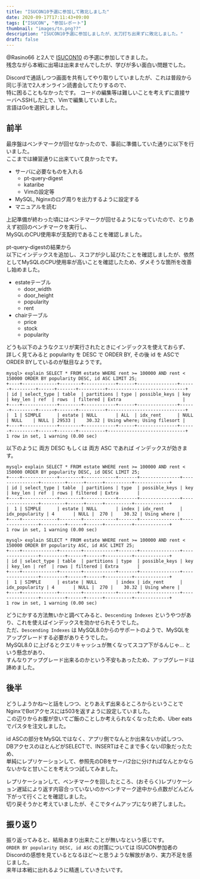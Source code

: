 ```yaml
---
title: "ISUCON10予選に参加して敗北しました"
date: 2020-09-17T17:11:43+09:00
tags: ["ISUCON", "参加レポート"]
thumbnail: "images/tn.png??"
description: "ISUCON10予選に参加しましたが、太刀打ち出来ずに敗北しました。"
draft: false
---
```


@Rasino66 と2人で [ISUCON10](http://isucon.net/archives/54704557.html) の予選に参加してきました。  
残念ながら本戦に出場は出来ませんでしたが、学びが多い面白い問題でした。

Discordで通話しつつ画面を共有してやり取りしていましたが、これは普段から同じ手法で2人オンライン読書会してたりするので、  
特に困ることもなかったです。
コードの編集等は難しいことを考えずに直接サーバへSSHした上で、Vimで編集していました。  
言語はGoを選択しました。  

## 前半

最序盤はベンチマークが回せなかったので、事前に準備していた通りに以下を行いました。  
ここまでは練習通りに出来ていて良かったです。

- サーバに必要なものを入れる
    - pt-query-digest
    - kataribe
    - Vimの設定等
- MySQL, Nginxのログ周りを出力するように設定する
- マニュアルを読む

上記準備が終わった頃にはベンチマークが回せるようになっていたので、とりあえず初回のベンチマークを実行し、  
MySQLのCPU使用率が支配的であることを確認しました。  

pt-query-digestの結果から  
以下にインデックスを追加し、スコアが少し延びたことを確認しましたが、依然としてMySQLのCPU使用率が高いことを確認したため、ダメそうな箇所を改善し始めました。  

- estateテーブル
    - door_width
    - door_height
    - popularity
    - rent
- chairテーブル
    - price
    - stock
    - popularity

どうも以下のようなクエリが実行されたときにインデックスを使えておらず、  
詳しく見てみると popularity を DESC で ORDER BY, その後 id を ASCで ORDER BYしているのが駄目なようです。

```
mysql> explain SELECT * FROM estate WHERE rent >= 100000 AND rent < 150000 ORDER BY popularity DESC, id ASC LIMIT 25;
+----+-------------+--------+------------+------+---------------+------+---------+------+-------+----------+-----------------------------+
| id | select_type | table  | partitions | type | possible_keys | key  | key_len | ref  | rows  | filtered | Extra                       |
+----+-------------+--------+------------+------+---------------+------+---------+------+-------+----------+-----------------------------+
|  1 | SIMPLE      | estate | NULL       | ALL  | idx_rent      | NULL | NULL    | NULL | 29533 |    30.32 | Using where; Using filesort |
+----+-------------+--------+------------+------+---------------+------+---------+------+-------+----------+-----------------------------+
1 row in set, 1 warning (0.00 sec)
```

以下のように 両方 DESC もしくは 両方 ASC であれば インデックスが効きます。  

```
mysql> explain SELECT * FROM estate WHERE rent >= 100000 AND rent < 150000 ORDER BY popularity DESC, id DESC LIMIT 25;
+----+-------------+--------+------------+-------+---------------+----------------+---------+------+------+----------+-------------+
| id | select_type | table  | partitions | type  | possible_keys | key            | key_len | ref  | rows | filtered | Extra       |
+----+-------------+--------+------------+-------+---------------+----------------+---------+------+------+----------+-------------+
|  1 | SIMPLE      | estate | NULL       | index | idx_rent      | idx_popularity | 4       | NULL |  270 |    30.32 | Using where |
+----+-------------+--------+------------+-------+---------------+----------------+---------+------+------+----------+-------------+
1 row in set, 1 warning (0.00 sec)

mysql> explain SELECT * FROM estate WHERE rent >= 100000 AND rent < 150000 ORDER BY popularity ASC, id ASC LIMIT 25;
+----+-------------+--------+------------+-------+---------------+----------------+---------+------+------+----------+-------------+
| id | select_type | table  | partitions | type  | possible_keys | key            | key_len | ref  | rows | filtered | Extra       |
+----+-------------+--------+------------+-------+---------------+----------------+---------+------+------+----------+-------------+
|  1 | SIMPLE      | estate | NULL       | index | idx_rent      | idx_popularity | 4       | NULL |  270 |    30.32 | Using where |
+----+-------------+--------+------------+-------+---------------+----------------+---------+------+------+----------+-------------+
1 row in set, 1 warning (0.00 sec)
```

どうにかする方法無いかと調べてみると、`Descending Indexes` というやつがあり、これを使えばインデックスを効かせられそうでした。  
ただ、`Descending Indexes` は MySQL8.0からのサポートのようで、MySQLをアップグレードする必要がありそうでした。  
MySQL8.0 に上げるとクエリキャッシュが無くなってスコア下がるんじゃ... という懸念があり、  
すんなりアップグレード出来るのかという不安もあったため、アップグレードは諦めました。  

## 後半

どうしようかね〜と話をしつつ、とりあえず出来るところからということでNginxでBotアクセスには503を返すように設定していました。  
この辺りからお腹が空いてご飯のことしか考えられなくなったため、Uber eatsでパスタを注文しました。  

id ASCの部分をMySQLではなく、アプリ側でなんとか出来ないか試しつつ、  
DBアクセスのほとんどがSELECTで、INSERTはそこまで多くない印象だったため、  
単純にレプリケーションして、参照先のDBをサーバ2台に分ければなんとかならないかなと甘いことを考えつつ試してみました。  

レプリケーションして、ベンチマークを回したところ、(おそらく)レプリケーション遅延により返す内容合っていないのかベンチマーク途中から点数がどんどん下がって行くことを確認しました。  
切り戻そうかと考えていましたが、そこでタイムアップになり終了しました。

## 振り返り

振り返ってみると、結局あまり出来たことが無いなという感じです。  
`ORDER BY popularity DESC, id ASC` の対策については ISUCON参加者のDiscordの感想を見ているとなるほど～と思うような解放があり、実力不足を感じました。  
来年は本戦に出れるように精進していきたいです。
